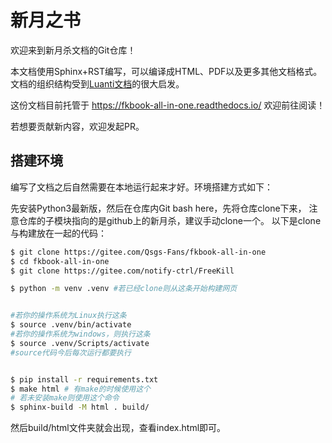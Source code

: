 # 新月之书

欢迎来到新月杀文档的Git仓库！

本文档使用Sphinx+RST编写，可以编译成HTML、PDF以及更多其他文档格式。
文档的组织结构受到[Luanti文档](https://docs.luanti.org/)的很大启发。

这份文档目前托管于 https://fkbook-all-in-one.readthedocs.io/ 欢迎前往阅读！

若想要贡献新内容，欢迎发起PR。

## 搭建环境

编写了文档之后自然需要在本地运行起来才好。环境搭建方式如下：

先安装Python3最新版，然后在仓库内Git bash here，先将仓库clone下来，
注意仓库的子模块指向的是github上的新月杀，建议手动clone一个。
以下是clone与构建放在一起的代码：


```sh
$ git clone https://gitee.com/Qsgs-Fans/fkbook-all-in-one
$ cd fkbook-all-in-one
$ git clone https://gitee.com/notify-ctrl/FreeKill

$ python -m venv .venv #若已经clone则从这条开始构建网页


#若你的操作系统为Linux执行这条
$ source .venv/bin/activate  
#若你的操作系统为windows，则执行这条
$ source .venv/Scripts/activate 
#source代码今后每次运行都要执行


$ pip install -r requirements.txt
$ make html # 有make的时候使用这个
# 若未安装make则使用这个命令
$ sphinx-build -M html . build/
```

然后build/html文件夹就会出现，查看index.html即可。
